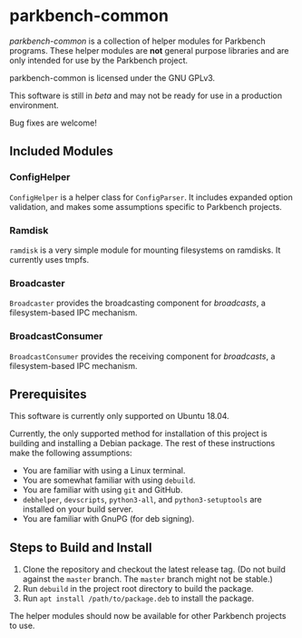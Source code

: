 # parkbench-common

_parkbench-common_ is a collection of helper modules for Parkbench programs. These helper
modules are **not** general purpose libraries and are only intended for use by the Parkbench
project.

parkbench-common is licensed under the GNU GPLv3.

This software is still in _beta_ and may not be ready for use in a production environment.

Bug fixes are welcome!

## Included Modules

### ConfigHelper
`ConfigHelper` is a helper class for `ConfigParser`. It includes expanded option validation,
and makes some assumptions specific to Parkbench projects.

### Ramdisk
`ramdisk` is a very simple module for mounting filesystems on ramdisks. It currently uses
tmpfs.

### Broadcaster
`Broadcaster` provides the broadcasting component for _broadcasts_, a filesystem-based IPC
mechanism.

### BroadcastConsumer
`BroadcastConsumer` provides the receiving component for _broadcasts_, a filesystem-based IPC
mechanism.

## Prerequisites

This software is currently only supported on Ubuntu 18.04.

Currently, the only supported method for installation of this project is building and
installing a Debian package. The rest of these instructions make the following assumptions:

*   You are familiar with using a Linux terminal.
*   You are somewhat familiar with using `debuild`.
*   You are familiar with using `git` and GitHub.
*   `debhelper`, `devscripts`, `python3-all`, and `python3-setuptools` are installed on your
    build server.
*   You are familiar with GnuPG (for deb signing).

## Steps to Build and Install

1.  Clone the repository and checkout the latest release tag. (Do not build against the
    `master` branch. The `master` branch might not be stable.)
2.  Run `debuild` in the project root directory to build the package.
3.  Run `apt install /path/to/package.deb` to install the package.

The helper modules should now be available for other Parkbench projects to use.
